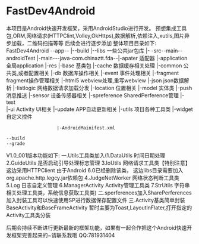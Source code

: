 # FastDev4Android
本项目是Android快速开发框架，采用AndroidStudio进行开发。 
预想集成工具包,ORM,网络请求(HTTPClint,Volley,OkHttps),数据解析,依赖注入,xutils,图片异步加载，二维码扫描等等
后续会进行逐步添加
整体项目目录如下:
FastDev4Android
    --app--
          |--build
          |--libs 一些公共jar包库
          |- -src--main--androidTest
                       |-main---java-com.chinaztt.fda--|-apater        适配器
                                                       |-application   全局application
                       |-res                           |-base          基类包
                                                       |-cache         数据缓存相关处理
                                                       |-common        公共类,或者配置相关
                                                       |-db            数据库操作相关
                                                       |-event         事件处理相关
                                                       |-fragment      fragment操作管理相关
                                                       |-html5         webview处理,重写webview
                                                       |-json          json数据解析
                                                       |-listlogic     网络数据请求加载分发
                                                       |-location      位置相关
                                                       |-model         实体类
                                                       |-push          消息推送
                                                       |-sensor        设备传感器相关
                                                       |-spreference   SharedPerference管理
                                                       |-test          
                                                       |-ui            Activity UI相关
                                                       |-update        APP自动更新相关
                                                       |-utils         项目各种工具类
                                                       |-widget        自定义控件
                                                       
                       |-AndroidMainifest.xml

    --build
    --grade
    
V1.0_001版本功能如下:
一.Utils工具类加入(1.DataUtils 时间日期处理
              2.GuideUtils 是否启动引导处理标志管理
              3.IoUtils 网络请求工具类【特别注意】这边采用HTTPClient 由于Android 6.0已经删除该类，
                这边libs目录需要加入org.apache.http.legcy.jar依赖包
              4.JudgeNetWorker 网络状态判断工具类
              5.Log 日志自定义管理
              6.ManagerActivity Activity管理工具类
              7.StrUtils 字符串相关处理工具类，系统信息获取工具类)
二.sperferences加入SharePerferences加入封装工具可以快速使用SP进行数据保存配置文件
三.Activity基类简单封装BaseActivity和BaseFrameActivity 暂时主要为Toast,LayoutInFlater,打开指定的Activity工具类分装

后期会持续不断进行更新最新的框架功能，如果有一起合作把这个Android快速开发框架完善起来的~请联系我哦
QQ:781931404
              
